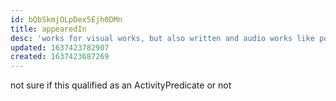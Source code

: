 ```yaml
---
id: bQbSkmjOLpDex5Ejh0DMn
title: appearedIn
desc: 'works for visual works, but also written and audio works like podcasts'
updated: 1637423782907
created: 1637423687269
---
```




not sure if this qualified as an ActivityPredicate or not
